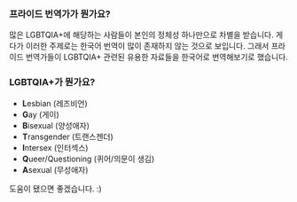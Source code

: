 ### 프라이드 번역가가 뭔가요?
많은 LGBTQIA+에 해당하는 사람들이 본인의 정체성 하나만으로 차별을 받습니다. 게다가 이러한 주제로는 한국어 번역이 많이 존재하지 않는 것으로 보입니다. 그래서 프라이드 번역가들이 LGBTQIA+ 관련된 유용한 자료들을 한국어로 번역해보기로 했습니다.

### LGBTQIA+가 뭔가요?
- **L**esbian (레즈비언)
- **G**ay (게이)
- **B**isexual (양성애자)
- **T**ransgender (트랜스젠더)
- **I**ntersex (인터섹스)
- **Q**ueer/Questioning (퀴어/의문이 생김)
- **A**sexual (무성애자)

도움이 됐으면 좋겠습니다. :)